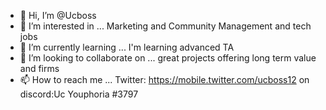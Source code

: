 - 👋 Hi, I’m @Ucboss
- 👀 I’m interested in ... Marketing and Community Management and tech jobs 
- 🌱 I’m currently learning ... I'm learning advanced TA 
- 💞️ I’m looking to collaborate on ... great projects offering long term value and firms 
- 📫 How to reach me ... Twitter: https://mobile.twitter.com/ucboss12 on discord:Uc Youphoria #3797

<!---
Ucboss/Ucboss is a ✨ special ✨ repository because its `README.md` (this file) appears on your GitHub profile.
You can click the Preview link to take a look at your changes.
--->
